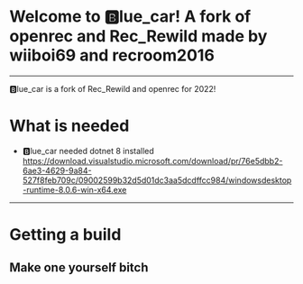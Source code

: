 # Welcome to 🅱️lue_car! A fork of openrec and Rec_Rewild made by wiiboi69 and recroom2016
---
🅱️lue_car is a fork of Rec_Rewild and openrec for 2022!

# What is needed
- 🅱️lue_car needed dotnet 8 installed
https://download.visualstudio.microsoft.com/download/pr/76e5dbb2-6ae3-4629-9a84-527f8feb709c/09002599b32d5d01dc3aa5dcdffcc984/windowsdesktop-runtime-8.0.6-win-x64.exe
---
# Getting a build
Make one yourself bitch
---


